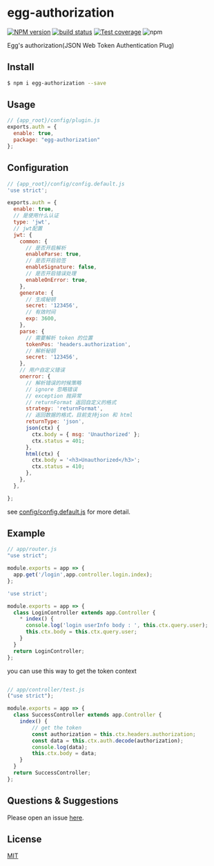 # egg-authorization

[![NPM version][npm-image]][npm-url]
[![build status][travis-image]][travis-url]
[![Test coverage][codecov-image]][codecov-url]
![npm](https://img.shields.io/npm/dw/@jackyhweng/egg-jwt)

[npm-image]: https://img.shields.io/npm/v/egg-authorization.svg?style=flat-square
[npm-url]: https://www.npmjs.com/package/egg-authorization
[travis-image]: https://img.shields.io/travis/deepexi/egg-jwt2.svg?style=flat-square
[travis-url]: https://travis-ci.org/deepexi/egg-jwt2
[codecov-image]: https://img.shields.io/codecov/c/gh/deepexi/egg-jwt2.svg?style=flat-square
[codecov-url]: https://codecov.io/gh/deepexi/egg-jwt2
[download-image]: https://img.shields.io/npm/dw/@jackyhweng/egg-jwt
[download-url]: https://www.npmjs.com/package/@jackyhweng/egg-jwt



Egg's authorization(JSON Web Token Authentication Plug)

## Install

```bash
$ npm i egg-authorization --save

```


## Usage

```js
// {app_root}/config/plugin.js
exports.auth = {
  enable: true,
  package: "egg-authorization"
};
```

## Configuration

```js
// {app_root}/config/config.default.js
'use strict';

exports.auth = {
  enable: true,
  // 是使用什么认证
  type: 'jwt',
  // jwt配置
  jwt: {
    common: {
      // 是否开启解析
      enableParse: true,
      // 是否开启验签
      enableSignature: false,
      // 是否开启错误处理
      enableOnError: true,
    },
    generate: {
      // 生成秘钥
      secret: '123456',
      // 有效时间
      exp: 3600,
    },
    parse: {
      // 需要解析 token 的位置
      tokenPos: 'headers.authorization',
      // 解析秘钥
      secret: '123456',
    },
    // 用户自定义错误
    onerror: {
      // 解析错误的时候策略 
      // ignore 忽略错误 
      // exception 抛异常
      // returnFormat 返回自定义的格式
      strategy: 'returnFormat',
      // 返回数据的格式，目前支持json 和 html
      returnType: 'json',
      json(ctx) {
        ctx.body = { msg: 'Unauthorized' };
        ctx.status = 401;
      },
      html(ctx) {
        ctx.body = '<h3>Unauthorized</h3>';
        ctx.status = 410;
      },
    },
  },

};

```

see [config/config.default.js](config/config.default.js) for more detail.

## Example

```javascript
// app/router.js
"use strict";

module.exports = app => {
  app.get('/login',app.controller.login.index);
};
```


```js
'use strict';

module.exports = app => {
  class LoginController extends app.Controller {
    * index() {
      console.log('login userInfo body : ', this.ctx.query.user);
      this.ctx.body = this.ctx.query.user;
    }
  }
  return LoginController;
};


```

you can use this way to get the token context 

```js

// app/controller/test.js
("use strict");

module.exports = app => {
  class SuccessController extends app.Controller {
    index() {
        // get the token 
        const authorization = this.ctx.headers.authorization;
        const data = this.ctx.auth.decode(authorization);
        console.log(data);
        this.ctx.body = data;
    }
  }
  return SuccessController;
};
```


## Questions & Suggestions

Please open an issue [here](https://github.com/eggjs/egg/issues).

## License

[MIT](LICENSE)
